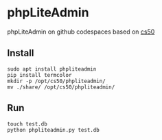# phpLiteAdmin

phpLiteAdmin on github codespaces based on [cs50](https://github.com/cs50/codespace/tree/main/opt/cs50/phpliteadmin)

## Install

```
sudo apt install phpliteadmin
pip install termcolor
mkdir -p /opt/cs50/phpliteadmin/
mv ./share/ /opt/cs50/phpliteadmin/
```
## Run
```
touch test.db
python phpliteadmin.py test.db
```
